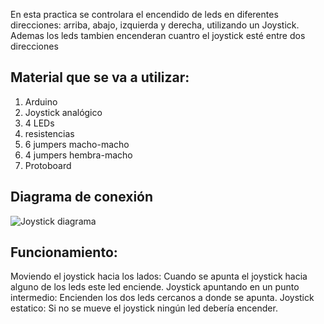 En esta practica se controlara el encendido de leds en diferentes direcciones: arriba, abajo, izquierda y derecha, utilizando un Joystick. 
Ademas los leds tambien encenderan cuantro el joystick esté entre dos direcciones 

## Material que se va a utilizar:
1. Arduino 
2. Joystick analógico
3. 4 LEDs
4. resistencias
5. 6 jumpers macho-macho
6. 4 jumpers hembra-macho
7. Protoboard

## Diagrama de conexión
![Joystick diagrama](https://github.com/user-attachments/assets/e070aa07-6c5d-405b-81be-fa97c6153395)




## Funcionamiento:
Moviendo el joystick hacia los lados: Cuando se apunta el joystick hacia alguno de los leds este led enciende.
Joystick apuntando en un punto intermedio: Encienden los dos leds cercanos a donde se apunta.
Joystick estatico: Si no se mueve el joystick ningún led debería encender.

